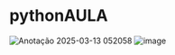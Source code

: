 # pythonAULA
![Anotação 2025-03-13 052058](https://github.com/user-attachments/assets/395b5f02-1f62-4ec7-be36-8e2c1628da53)
![image](https://github.com/user-attachments/assets/dfa1c55a-b6d5-4d67-b2fe-28631a00de7e)
